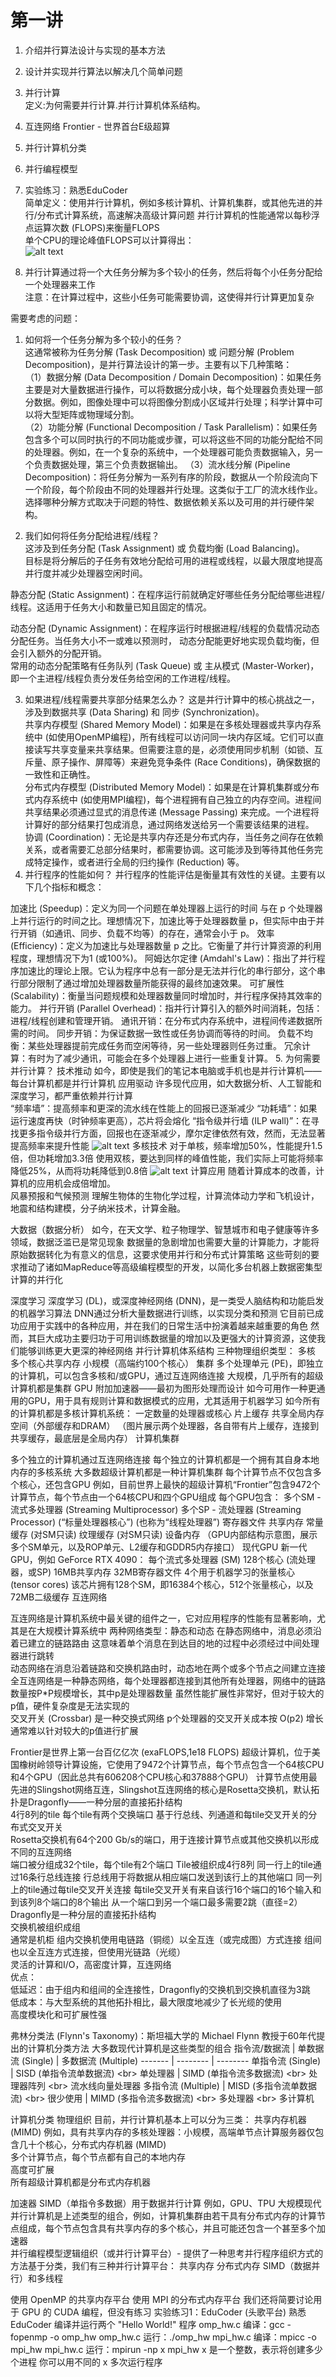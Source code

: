 # 第一讲
  
1. 介绍并行算法设计与实现的基本方法  
2. 设计并实现并行算法以解决几个简单问题 
3. 并行计算  
定义:为何需要并行计算.并行计算机体系结构。
4. 互连网络
Frontier - 世界首台E级超算  
5. 并行计算机分类  
6. 并行编程模型  
7. 实验练习：熟悉EduCoder   
简单定义：使用并行计算机，例如多核计算机、计算机集群，或其他先进的并行/分布式计算系统，高速解决高级计算问题 
并行计算机的性能通常以每秒浮点运算次数 (FLOPS)来衡量FLOPS  
单个CPU的理论峰值FLOPS可以计算得出：  
![alt text](image.png)

8. 并行计算通过将一个大任务分解为多个较小的任务，然后将每个小任务分配给一个处理器来工作  
注意：在计算过程中，这些小任务可能需要协调，这使得并行计算更加复杂  

需要考虑的问题：
1. 如何将一个任务分解为多个较小的任务？  
这通常被称为任务分解 (Task Decomposition) 或 问题分解 (Problem Decomposition)，是并行算法设计的第一步。主要有以下几种策略：  
（1）数据分解 (Data Decomposition / Domain Decomposition)：如果任务主要是对大量数据进行操作，可以将数据分成小块，每个处理器负责处理一部分数据。例如，图像处理中可以将图像分割成小区域并行处理；科学计算中可以将大型矩阵或物理域分割。  
（2）功能分解 (Functional Decomposition / Task Parallelism)：如果任务包含多个可以同时执行的不同功能或步骤，可以将这些不同的功能分配给不同的处理器。例如，在一个复杂的系统中，一个处理器可能负责数据输入，另一个负责数据处理，第三个负责数据输出。
（3）流水线分解 (Pipeline Decomposition)：将任务分解为一系列有序的阶段，数据从一个阶段流向下一个阶段，每个阶段由不同的处理器并行处理。这类似于工厂的流水线作业。  
选择哪种分解方式取决于问题的特性、数据依赖关系以及可用的并行硬件架构。

2. 我们如何将任务分配给进程/线程？  
这涉及到任务分配 (Task Assignment) 或 负载均衡 (Load Balancing)。  
目标是将分解后的子任务有效地分配给可用的进程或线程，以最大限度地提高并行度并减少处理器空闲时间。

静态分配 (Static Assignment)：在程序运行前就确定好哪些任务分配给哪些进程/线程。这适用于任务大小和数量已知且固定的情况。 

动态分配 (Dynamic Assignment)：在程序运行时根据进程/线程的负载情况动态分配任务。当任务大小不一或难以预测时，
动态分配能更好地实现负载均衡，但会引入额外的分配开销。  
常用的动态分配策略有任务队列 (Task Queue) 或 主从模式 (Master-Worker)，即一个主进程/线程负责分发任务给空闲的工作进程/线程。

3. 如果进程/线程需要共享部分结果怎么办？ 
这是并行计算中的核心挑战之一，涉及到数据共享 (Data Sharing) 和 同步 (Synchronization)。  
共享内存模型 (Shared Memory Model)：如果是在多核处理器或共享内存系统中 (如使用OpenMP编程)，所有线程可以访问同一块内存区域。它们可以直接读写共享变量来共享结果。但需要注意的是，必须使用同步机制（如锁、互斥量、原子操作、屏障等）来避免竞争条件 (Race Conditions)，确保数据的一致性和正确性。  
分布式内存模型 (Distributed Memory Model)：如果是在计算机集群或分布式内存系统中 (如使用MPI编程)，每个进程拥有自己独立的内存空间。进程间共享结果必须通过显式的消息传递 (Message Passing) 来完成。一个进程将计算好的部分结果打包成消息，通过网络发送给另一个需要该结果的进程。  
协调 (Coordination)：无论是共享内存还是分布式内存，当任务之间存在依赖关系，或者需要汇总部分结果时，都需要协调。这可能涉及到等待其他任务完成特定操作，或者进行全局的归约操作 (Reduction) 等。  
4. 并行程序的性能如何？ 
并行程序的性能评估是衡量其有效性的关键。主要有以下几个指标和概念：

加速比 (Speedup)：定义为同一个问题在单处理器上运行的时间 与在 p 个处理器上并行运行的时间之比。理想情况下，加速比等于处理器数量 p，但实际中由于并行开销（如通讯、同步、负载不均等）的存在，通常会小于 p。
效率 (Efficiency)：定义为加速比与处理器数量 p 之比。它衡量了并行计算资源的利用程度，理想情况下为1 (或100%)。
阿姆达尔定律 (Amdahl's Law)：指出了并行程序加速比的理论上限。它认为程序中总有一部分是无法并行化的串行部分，这个串行部分限制了通过增加处理器数量所能获得的最终加速效果。
可扩展性 (Scalability)：衡量当问题规模和处理器数量同时增加时，并行程序保持其效率的能力。
并行开销 (Parallel Overhead)：指并行计算引入的额外时间消耗，包括：
进程/线程创建和管理开销。
通讯开销：在分布式内存系统中，进程间传递数据所需的时间。
同步开销：为保证数据一致性或任务协调而等待的时间。
负载不均衡：某些处理器提前完成任务而空闲等待，另一些处理器则任务过重。
冗余计算：有时为了减少通讯，可能会在多个处理器上进行一些重复计算。
5. 为何需要并行计算？
技术推动 
如今，即使是我们的笔记本电脑或手机也是并行计算机——每台计算机都是并行计算机 
应用驱动 
许多现代应用，如大数据分析、人工智能和深度学习，都严重依赖并行计算  
“频率墙”：提高频率和更深的流水线在性能上的回报已逐渐减少 
“功耗墙”：如果运行速度再快（时钟频率更高），芯片将会熔化 
“指令级并行墙 (ILP wall)”：在寻找更多指令级并行方面，回报也在逐渐减少，摩尔定律依然有效，然而，无法显著提高频率来提升性能 
![alt text](image-1.png)
多核技术
对于单核，频率增加50%，性能提升1.5倍，但功耗增加3.3倍 
使用双核，要达到同样的峰值性能，我们实际上可能将频率降低25%，从而将功耗降低到0.8倍 
![alt text](image-2.png)
计算应用
随着计算成本的改善，计算机的应用机会成倍增加。    
风暴预报和气候预测 
理解生物体的生物化学过程，计算流体动力学和飞机设计，地震和结构建模，分子纳米技术，计算金融。

大数据（数据分析）
如今，在天文学、粒子物理学、智慧城市和电子健康等许多领域，数据泛滥已是常见现象 
数据量的急剧增加也需要大量的计算能力，才能将原始数据转化为有意义的信息，这要求使用并行和分布式计算策略  这些苛刻的要求推动了诸如MapReduce等高级编程模型的开发，以简化多台机器上数据密集型计算的并行化 

深度学习
深度学习 (DL)，或深度神经网络 (DNN)，是一类受人脑结构和功能启发的机器学习算法 
DNN通过分析大量数据进行训练，以实现分类和预测 
它目前已成功应用于实践中的各种应用，并在我们的日常生活中扮演着越来越重要的角色 
然而，其巨大成功主要归功于可用训练数据量的增加以及更强大的计算资源，这使我们能够训练更大更深的神经网络 
并行计算机体系结构
三种物理组织类型：
多核 
多个核心共享内存 
小规模（高端约100个核心） 
集群 
多个处理单元 (PE)，即独立的计算机，可以包含多核和/或GPU，通过互连网络连接 
大规模，几乎所有的超级计算机都是集群 
GPU 
附加加速器——最初为图形处理而设计 
如今可用作一种更通用的GPU，用于具有规则计算和数据模式的应用，尤其适用于机器学习 
如今所有的计算机都是多核计算机系统：
一定数量的处理器或核心 
片上缓存 
共享全局内存空间（外部缓存和DRAM） 
（图片展示两个处理器，各自带有片上缓存，连接到共享缓存，最底层是全局内存）
计算机集群

多个独立的计算机通过互连网络连接 
每个独立的计算机都是一个拥有其自身本地内存的多核系统 
大多数超级计算机都是一种计算机集群 
每个计算节点不仅包含多个核心，还包含GPU 
例如，目前世界上最快的超级计算机“Frontier”包含9472个计算节点，每个节点由一个64核CPU和四个GPU组成 
每个GPU包含：
多个SM - 流式多处理器 (Streaming Multiprocessor) 
多个SP - 流处理器 (Streaming Processor) (“标量处理器核心”) (也称为“线程处理器”) 
寄存器文件 
共享内存 
常量缓存 (对SM只读) 
纹理缓存 (对SM只读) 
设备内存 
（GPU内部结构示意图，展示多个SM单元，以及ROP单元、L2缓存和GDDR5内存接口）
现代GPU
新一代GPU，例如 GeForce RTX 4090：
每个流式多处理器 (SM) 
128个核心 (流处理器，或SP) 
16MB共享内存 
32MB寄存器文件 
4个用于机器学习的张量核心 (tensor cores)  该芯片拥有128个SM，即16384个核心，512个张量核心，以及72MB二级缓存 
互连网络

互连网络是计算机系统中最关键的组件之一，它对应用程序的性能有显著影响，尤其是在大规模计算系统中 
两种网络类型：静态和动态 
在静态网络中，消息必须沿着已建立的链路路由 
这意味着单个消息在到达目的地的过程中必须经过中间处理器进行跳转  
动态网络在消息沿着链路和交换机路由时，动态地在两个或多个节点之间建立连接  
全互连网络是一种静态网络，每个处理器都连接到其他所有处理器，网络中的链路数量按P*P规模增长，其中p是处理器数量 
虽然性能扩展性非常好，但对于较大的p值，硬件复杂度是无法实现的  
交叉开关 (Crossbar) 是一种交换式网络 
p个处理器的交叉开关成本按 O(p2) 增长 
通常难以针对较大的p值进行扩展 

Frontier是世界上第一台百亿亿次 (exaFLOPS,1e18 FLOPS) 超级计算机，位于美国橡树岭领导计算设施，它使用了9472个计算节点，每个节点包含一个64核CPU和4个GPU（因此总共有606208个CPU核心和37888个GPU） 
计算节点使用最先进的Slingshot网络互连，Slingshot互连网络的核心是Rosetta交换机，默认拓扑是Dragonfly——一种分层的直接拓扑结构  
4行8列的tile 
每个tile有两个交换端口 
基于行总线、列通道和每tile交叉开关的分布式交叉开关  
Rosetta交换机有64个200 Gb/s的端口，用于连接计算节点或其他交换机以形成不同的互连网络  
端口被分组成32个tile，每个tile有2个端口 
Tile被组织成4行8列 
同一行上的tile通过16条行总线连接 
行总线用于将数据从相应端口发送到该行上的其他端口 
同一列上的tile通过每tile交叉开关连接 
每tile交叉开关有来自该行16个端口的16个输入和到该列8个端口的8个输出 
从一个端口到另一个端口最多需要2跳（直径=2） 
Dragonfly是一种分层的直接拓扑结构  
交换机被组织成组  
通常是机柜 组内交换机使用电链路（铜缆）以全互连（或完成图）方式连接  组间也以全互连方式连接，但使用光链路（光缆）  
灵活的计算和I/O，高密度计算，互连网络  
优点：  
低延迟：由于组内和组间的全连接性，Dragonfly的交换机到交换机直径为3跳   
低成本：与大型系统的其他拓扑相比，最大限度地减少了长光缆的使用   
高度模块化和可扩展性强  

弗林分类法 (Flynn's Taxonomy)：斯坦福大学的 Michael Flynn 教授于60年代提出的计算机分类方法 
大多数现代计算机是这些类型的组合 
指令流/数据流 | 单数据流 (Single) | 多数据流 (Multiple)
------- | -------- | --------
单指令流 (Single) | SISD (单指令流单数据流) &lt;br> 单处理器 | SIMD (单指令流多数据流) &lt;br> 处理器阵列 &lt;br> 流水线向量处理器
多指令流 (Multiple) | MISD (多指令流单数据流) &lt;br> 很少使用 | MIMD (多指令流多数据流) &lt;br> 多处理器 &lt;br> 多计算机

计算机分类
物理组织
目前，并行计算机基本上可以分为三类：
共享内存机器 (MIMD) 
例如，具有共享内存的多核处理器：小规模，高端单节点计算服务器仅包含几十个核心，分布式内存机器 (MIMD)  
多个计算节点，每个节点都有自己的本地内存  
高度可扩展  
所有超级计算机都是分布式内存机器  

加速器 
SIMD（单指令多数据）用于数据并行计算 
例如，GPU、TPU  大规模现代并行计算机是上述类型的组合，例如，计算机集群由若干具有分布式内存的计算节点组成，每个节点包含具有共享内存的多个核心，并且可能还包含一个甚至多个加速器  
并行编程模型逻辑组织（或并行计算平台）- 提供了一种思考并行程序组织方式的方法基于分类，我们有三种并行计算平台：
共享内存 
分布式内存 
SIMD（数据并行）和多线程  


使用 OpenMP 的共享内存平台 
使用 MPI 的分布式内存平台 
我们还将简要讨论用于 GPU 的 CUDA 编程，但没有练习 
实验练习1：EduCoder (头歌平台)
熟悉 EduCoder 
编译并运行两个 "Hello World!" 程序 
omp_hw.c 
编译：gcc -fopenmp -o omp_hw omp_hw.c 
运行：./omp_hw 
mpi_hw.c 
编译：mpicc -o mpi_hw mpi_hw.c 
运行：mpirun -np x mpi_hw 
x 是一个整数，表示将创建多少个进程 
你可以用不同的 x 多次运行程序 
